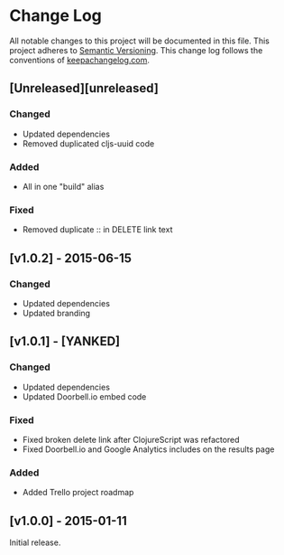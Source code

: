 # Change Log

All notable changes to this project will be documented in this file. This project adheres to [Semantic Versioning](http://semver.org/). This change log follows the conventions of [keepachangelog.com](http://keepachangelog.com).

## [Unreleased][unreleased]

### Changed
* Updated dependencies
* Removed duplicated cljs-uuid code

### Added
* All in one "build" alias

### Fixed
* Removed duplicate :: in DELETE link text

## [v1.0.2] - 2015-06-15

### Changed
* Updated dependencies
* Updated branding

## [v1.0.1] - [YANKED]

### Changed
* Updated dependencies
* Updated Doorbell.io embed code

### Fixed
* Fixed broken delete link after ClojureScript was refactored
* Fixed Doorbell.io and Google Analytics includes on the results page

### Added
* Added Trello project roadmap

## [v1.0.0] - 2015-01-11

Initial release.